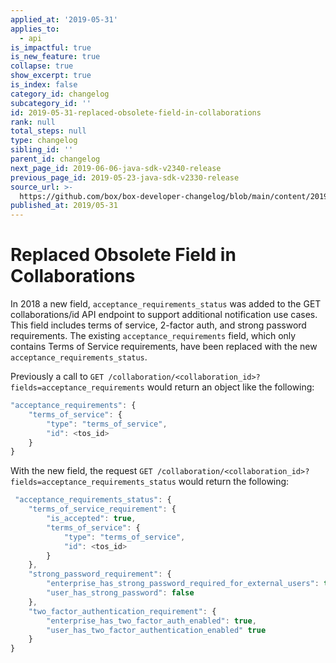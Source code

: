 ```yaml
---
applied_at: '2019-05-31'
applies_to:
  - api
is_impactful: true
is_new_feature: true
collapse: true
show_excerpt: true
is_index: false
category_id: changelog
subcategory_id: ''
id: 2019-05-31-replaced-obsolete-field-in-collaborations
rank: null
total_steps: null
type: changelog
sibling_id: ''
parent_id: changelog
next_page_id: 2019-06-06-java-sdk-v2340-release
previous_page_id: 2019-05-23-java-sdk-v2330-release
source_url: >-
  https://github.com/box/box-developer-changelog/blob/main/content/2019/05-31-replaced-obsolete-field-in-collaborations.md
published_at: 2019/05-31
---
```

# Replaced Obsolete Field in Collaborations

In 2018 a new field, `acceptance_requirements_status` was added to the GET
collaborations/id API endpoint to support additional notification use cases.
This field includes terms of service, 2-factor auth, and strong password
requirements. The existing `acceptance_requirements` field, which only contains
Terms of Service requirements, have been replaced with the new
`acceptance_requirements_status`.

<!-- more -->

Previously a call to `GET
/collaboration/<collaboration_id>?fields=acceptance_requirements` would return
an object like the following:

```js
"acceptance_requirements": {
    "terms_of_service": {
        "type": "terms_of_service",
        "id": <tos_id>
    }
}
```

With the new field, the request `GET
/collaboration/<collaboration_id>?fields=acceptance_requirements_status` would
return the following:

```js
 "acceptance_requirements_status": {
    "terms_of_service_requirement": {
        "is_accepted": true,
        "terms_of_service": {
            "type": "terms_of_service",
            "id": <tos_id>
        }
    },
    "strong_password_requirement": {
        "enterprise_has_strong_password_required_for_external_users": true,
        "user_has_strong_password": false
    },
    "two_factor_authentication_requirement": {
        "enterprise_has_two_factor_auth_enabled": true,
        "user_has_two_factor_authentication_enabled" true
    }
}
```